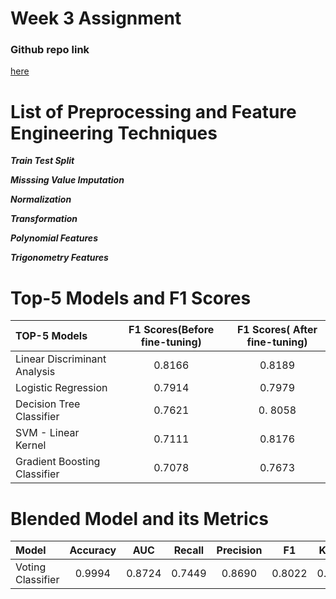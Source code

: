 
# Week 3 Assignment
### Github repo link
[here](https://github.com/raja-7-c/MLOps_Assignment/tree/pycaret_expt1)

# List of Preprocessing and Feature Engineering Techniques

***Train Test Split***

***Misssing Value Imputation***

***Normalization***

***Transformation***

***Polynomial Features***

***Trigonometry Features***

# Top-5 Models and F1 Scores

| TOP-5 Models      | F1 Scores(Before fine-tuning) | F1 Scores(  After fine-tuning)     |
| :---              |           :----:              |           :---:                    |
|    Linear Discriminant Analysis               |           0.8166                    |        0.8189                            |
|    Logistic Regression             |           0.7914	             |        0.7979                         |
|   Decision Tree Classifier               |           0.7621                    |        0. 8058                          |
|    SVM - Linear Kernel              |           0.7111                  |        0.8176                           |
|    Gradient Boosting Classifier               |           0.7078                    |        0.7673                           |

# Blended Model and its Metrics

 |	Model	|Accuracy |	AUC	|Recall	|Precision|	F1|	Kappa	|MCC|
 | :---   |       :----:  |           :---:    | :---:     |           :----:            |           :---:      |      :---:   |           :---:                    |        
|	Voting Classifier|	0.9994|	0.8724|	0.7449|	0.8690	|0.8022|	0.8019|	0.8043|
